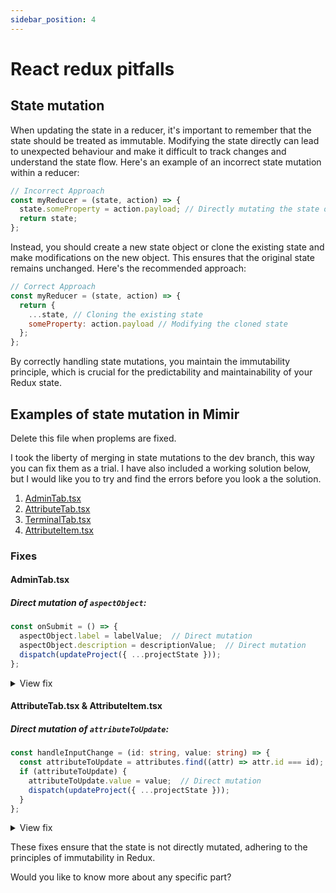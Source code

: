 ```yaml
---
sidebar_position: 4
---
```


# React redux pitfalls

## State mutation

When updating the state in a reducer, it's important to remember that the state should be treated as immutable. Modifying the state directly can lead to unexpected behaviour and make it difficult to track changes and understand the state flow.
Here's an example of an incorrect state mutation within a reducer:
```js
// Incorrect Approach
const myReducer = (state, action) => {
  state.someProperty = action.payload; // Directly mutating the state object
  return state;
};
```
Instead, you should create a new state object or clone the existing state and make modifications on the new object. This ensures that the original state remains unchanged.
Here's the recommended approach:
```js
// Correct Approach
const myReducer = (state, action) => {
  return {
    ...state, // Cloning the existing state
    someProperty: action.payload // Modifying the cloned state
  };
};
```
By correctly handling state mutations, you maintain the immutability principle, which is crucial for the predictability and maintainability of your Redux state.


## Examples of state mutation in Mimir

Delete this file when proplems are fixed.

I took the liberty of merging in state mutations to the dev branch, this way you can fix them as a trial. I have also included a working solution below, but I would like you to try and find the errors before you look a the solution.
1. [AdminTab.tsx](https://github.com/mimir-org/mimir/blob/dev/src/client/src/components/modules/inspector/tabs/AdminTab.tsx)
2. [AttributeTab.tsx](https://github.com/mimir-org/mimir/blob/dev/src/client/src/components/modules/inspector/tabs/AttributeTab.tsx)
3. [TerminalTab.tsx](https://github.com/mimir-org/mimir/blob/dev/src/client/src/components/modules/inspector/tabs/TerminalTab.tsx)
4. [AttributeItem.tsx](https://github.com/mimir-org/mimir/blob/dev/src/client/src/components/modules/inspector/tabComponents/AttributeItem.tsx)

### Fixes

#### AdminTab.tsx

##### Direct mutation of `aspectObject`:

```typescript
const onSubmit = () => {
  aspectObject.label = labelValue;  // Direct mutation
  aspectObject.description = descriptionValue;  // Direct mutation
  dispatch(updateProject({ ...projectState }));
};
```

<details>
<summary>View fix</summary>

```ts
const onSubmit = () => {
  const updatedAspectObject = {
    ...aspectObject,
    label: labelValue,
    description: descriptionValue,
  };
  dispatch(updateProject({ ...projectState, aspectObject: updatedAspectObject }));
};
```

</details>

#### AttributeTab.tsx & AttributeItem.tsx

##### Direct mutation of `attributeToUpdate`:

```typescript
const handleInputChange = (id: string, value: string) => {
  const attributeToUpdate = attributes.find((attr) => attr.id === id);
  if (attributeToUpdate) {
    attributeToUpdate.value = value;  // Direct mutation
    dispatch(updateProject({ ...projectState }));
  }
};
```

<details>
<summary>View fix</summary>

```typescript
const handleInputChange = (id: string, value: string) => {
  const updatedAttributes = attributes.map((attr) =>
    attr.id === id ? { ...attr, value } : attr
  );
  dispatch(updateProject({ ...projectState, attributes: updatedAttributes }));
};
```

</details>

These fixes ensure that the state is not directly mutated, adhering to the principles of immutability in Redux.

Would you like to know more about any specific part?
